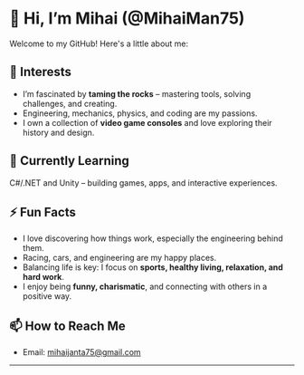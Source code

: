 # 👋 Hi, I’m Mihai (@MihaiMan75)

Welcome to my GitHub! Here's a little about me:

## 👀 Interests
- I’m fascinated by **taming the rocks** – mastering tools, solving challenges, and creating.  
- Engineering, mechanics, physics, and coding are my passions.  
- I own a collection of **video game consoles** and love exploring their history and design.  

## 🌱 Currently Learning
C#/.NET and Unity – building games, apps, and interactive experiences.  

## ⚡ Fun Facts
- I love discovering how things work, especially the engineering behind them.  
- Racing, cars, and engineering are my happy places.  
- Balancing life is key: I focus on **sports, healthy living, relaxation, and hard work**.  
- I enjoy being **funny, charismatic**, and connecting with others in a positive way.  

## 📫 How to Reach Me
- Email: [mihaijanta75@gmail.com](mailto:mihaijanta75@gmail.com)  

---
<!---
MihaiMan75/MihaiMan75 is a ✨ special ✨ repository because its `README.md` (this file) appears on your GitHub profile.
You can click the Preview link to take a look at your changes.
--->
